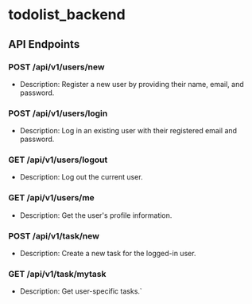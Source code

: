 # todolist_backend
## API Endpoints

### POST /api/v1/users/new

- Description: Register a new user by providing their name, email, and password.

### POST /api/v1/users/login

- Description: Log in an existing user with their registered email and password.

### GET /api/v1/users/logout

- Description: Log out the current user.

### GET /api/v1/users/me

- Description: Get the user's profile information.

### POST /api/v1/task/new

- Description: Create a new task for the logged-in user.

### GET /api/v1/task/mytask

- Description: Get user-specific tasks.`
